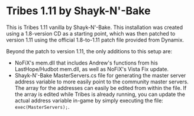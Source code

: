 # Tribes 1.11 by Shayk-N'-Bake

This is Tribes 1.11 vanilla by Shayk-N'-Bake. This installation was created using a 1.8-version CD as a starting point, which was then patched to version 1.11 using the official 1.8-to-1.11 patch file provided from Dynamix.

Beyond the patch to version 1.11, the only additions to this setup are:
- NoFiX's mem.dll that includes Andrew's functions from his LastHope/Hudbot mem.dll, as well as NoFiX's Vista Fix update.
- Shayk-N'-Bake MasterServers.cs file for generating the master server address variable to more easily point to the community master servers. The array for the addresses can easily be edited from within the file. If the array is edited while Tribes is already running, you can update the actual address variable in-game by simply executing the file: `exec(MasterServers);`.
